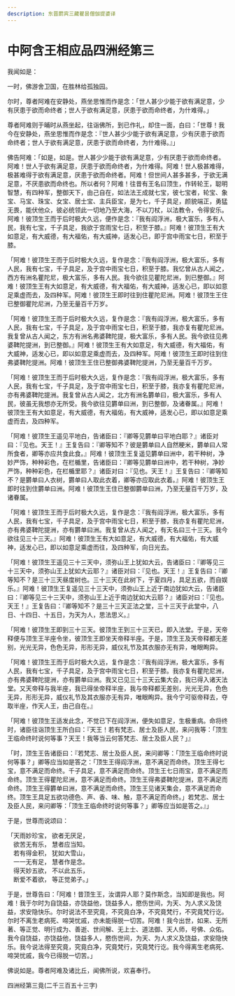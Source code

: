 ```yaml
---
description: 东晋罽宾三藏瞿昙僧伽提婆译
---
```


# 中阿含王相应品四洲经第三

我闻如是：

一时，佛游舍卫国，在胜林给孤独园。

尔时，尊者阿难在安静处，燕坐思惟而作是念：「世人甚少少能于欲有满足意，少有厌患于欲而命终者；世人于欲有满足意，厌患于欲而命终者，为什难得。」

尊者阿难则于晡时从燕坐起，往诣佛所，到已作礼，却住一面，白曰：「世尊！我今在安静处，燕坐思惟而作是念：『世人甚少少能于欲有满足意，少有厌患于欲而命终者；世人于欲有满足意，厌患于欲而命终者，为什难得。』」

佛告阿难：「如是，如是。世人甚少少能于欲有满足意，少有厌患于欲而命终者。阿难！世人于欲有满足意，厌患于欲而命终者，为什难得。阿难！世人极甚难得，极甚难得于欲有满足意，厌患于欲而命终者。阿难！但世间人甚多甚多，于欲无满足意，不厌患欲而命终也。所以者何？阿难！往昔有王名曰顶生，作转轮王，聪明智慧，有四种军，整御天下，由己自在，如法法王成就七宝，彼七宝者，轮宝、象宝、马宝、珠宝、女宝、居士宝、主兵臣宝，是为七，千子具足，颜貌端正，勇猛无畏，能伏他众，彼必统领此一切地乃至大海，不以刀杖，以法教令，令得安乐。阿难！彼顶生王而于后时极大久远，便作是念：『我有阎浮洲，极大富乐，多有人民，我有七宝，千子具足，我欲于宫雨宝七日，积至于膝。』阿难！彼顶生王有大如意足，有大威德，有大福佑，有大威神，适发心已，即于宫中雨宝七日，积至于膝。

「阿难！彼顶生王而于后时极大久远，复作是念：『我有阎浮洲，极大富乐，多有人民，我有七宝，千子具足，及于宫中雨宝七日，积至于膝。我忆曾从古人闻之，西方有洲名瞿陀尼，极大富乐，多有人民。我今欲往见瞿陀尼洲，到已整御。』阿难！彼顶生王有大如意足，有大威德，有大福佑，有大威神，适发心已，即以如意足乘虚而去，及四种军。阿难！彼顶生王即时往到住瞿陀尼洲。阿难！彼顶生王住已整御瞿陀尼洲，乃至无量百千万岁。

「阿难！彼顶生王而于后时极大久远，复作是念：『我有阎浮洲，极大富乐，多有人民，我有七宝，千子具足，及于宫中雨宝七日，积至于膝，我亦复有瞿陀尼洲。我复曾从古人闻之，东方有洲名弗婆鞞陀提，极大富乐，多有人民。我今欲往见弗婆鞞陀提洲，到已整御。』阿难！彼顶生王有大如意足，有大威德，有大福佑，有大威神，适发心已，即以如意足乘虚而去，及四种军。阿难！彼顶生王即时往到住弗婆鞞陀提洲。阿难！彼顶生王住已整御弗婆鞞陀提洲，乃至无量百千万岁。

「阿难！彼顶生王而于后时极大久远，复作是念：『我有阎浮洲，极大富乐，多有人民，我有七宝，千子具足，及于宫中雨宝七日，积至于膝，我亦复有瞿陀尼洲，亦有弗婆鞞陀提洲。我复曾从古人闻之，北方有洲名欝单曰，极大富乐，多有人民，彼虽无我想亦无所受。我今欲往见欝单曰洲，到已整御，及诸眷属。』阿难！彼顶生王有大如意足，有大威德，有大福佑，有大威神，适发心已，即以如意足乘虚而去，及四种军。

「阿难！彼顶生王遥见平地白，告诸臣曰：『卿等见欝单曰平地白耶？』诸臣对曰：『见也。天王！』王复告曰：『卿等知不？彼是欝单曰人自然粳米，欝单曰人常所食者，卿等亦应共食此食。』阿难！彼顶生王复遥见欝单曰洲中，若干种树，净妙严饰，种种彩色，在栏楯里，告诸臣曰：『卿等见欝单曰洲中，若干种树，净妙严饰，种种彩色，在栏楯里耶？』诸臣对曰：『见也。天王！』王复告曰：『卿等知不？是欝单曰人衣树，欝单曰人取此衣着，卿等亦应取此衣着。』阿难！彼顶生王即时往到住欝单曰洲。阿难！彼顶生王住已整御欝单曰洲，乃至无量百千万岁，及诸眷属。

「阿难！彼顶生王而于后时极大久远，复作是念：『我有阎浮洲，极大富乐，多有人民，我有七宝，千子具足，及于宫中雨宝七日，积至于膝，我亦复有瞿陀尼洲，亦有弗婆鞞陀提洲，亦有欝单曰洲。我复曾从古人闻之，有天名曰三十三天。我今欲往见三十三天。』阿难！彼顶生王有大如意足，有大威德，有大福佑，有大威神，适发心已，即以如意足乘虚而往，及四种军，向日光去。

「阿难！彼顶生王遥见三十三天中，须弥山王上犹如大云，告诸臣曰：『卿等见三十三天中，须弥山王上犹如大云耶？』诸臣对曰：『见也。天王！』王复告曰：『卿等知不？是三十三天昼度树也。三十三天在此树下，于夏四月，具足五欲，而自娱乐。』阿难！彼顶生王复遥见三十三天中，须弥山王上近于南边犹如大云，告诸臣曰：『卿等见三十三天中，须弥山王上近于南边犹如大云耶？』诸臣对曰：『见也。天王！』王复告曰：『卿等知不？是三十三天正法之堂，三十三天于此堂中，八日、十四日、十五日，为天为人，思法思义。』

「阿难！彼顶生王即到三十三天。彼顶生王到三十三天已，即入法堂。于是，天帝释便与顶生王半座令坐，彼顶生王即坐天帝释半座。于是，顶生王及天帝释都无差别，光光无异，色色无异，形形无异，威仪礼节及其衣服亦无有异，唯眼眴异。

「阿难！彼顶生王而于后时极大久远，复作是念：『我有阎浮洲，极大富乐，多有人民，我有七宝，千子具足，及于宫中雨宝七日，积至于膝。我亦复有瞿陀尼洲，亦有弗婆鞞陀提洲，亦有欝单曰洲。我又已见三十三天云集大会，我已得入诸天法堂。又天帝释与我半座，我已得坐帝释半座，我与帝释都无差别，光光无异，色色无异，形形无异，威仪礼节及其衣服亦无有异，唯眼眴异。我今宁可驱帝释去，夺取半座，作天人王，由己自在。』

「阿难！彼顶生王适发此念，不觉已下在阎浮洲，便失如意足，生极重病。命将终时，诸臣往诣顶生王所白曰：『天王！若有梵志、居士及臣人民，来问我等：「顶生王临命终时说何等事？天王！我等当云何答梵志、居士及臣人民？」』

「时，顶生王告诸臣曰：『若梵志、居士及臣人民，来问卿等：「顶生王临命终时说何等事？」卿等应当如是答之：「顶生王得阎浮洲，意不满足而命终。顶生王得七宝，意不满足而命终。千子具足，意不满足而命终。顶生王七日雨宝，意不满足而命终。顶生王得瞿陀尼洲，意不满足而命终。顶生王得弗婆鞞陀提洲，意不满足而命终。顶生王得欝单曰洲，意不满足而命终。顶生王见诸天集会，意不满足而命终。顶生王具足五欲功德色、声、香、味、触，意不满足而命终。」若梵志、居士及臣人民，来问卿等：「顶生王临命终时说何等事？」卿等应当如是答之。』」

于是，世尊而说颂曰：

「天雨妙珍宝， 欲者无厌足，\
　欲苦无有乐， 慧者应当知。\
　若有得金积， 犹如大雪山，\
　一一无有足， 慧者作是念。\
　得天妙五欲， 不以此五乐，\
　断爱不着欲， 等正觉弟子。」

于是，世尊告曰：「阿难！昔顶生王，汝谓异人耶？莫作斯念，当知即是我也。阿难！我于尔时为自饶益，亦饶益他，饶益多人，愍伤世间，为天、为人求义及饶益，求安隐快乐。尔时说法不至究竟，不究竟白净，不究竟梵行，不究竟梵行讫。尔时不离生老病死、啼哭忧戚，亦未能得脱一切苦。阿难！我今出世，如来、无所著、等正觉、明行成为、善逝、世间解、无上士、道法御、天人师，号佛、众佑。我今自饶益，亦饶益他，饶益多人，愍伤世间，为天、为人求义及饶益，求安隐快乐。我今说法得至究竟，究竟白净，究竟梵行，究竟梵行讫。我今得离生老病死、啼哭忧戚，我今已得脱一切苦。」

佛说如是。尊者阿难及诸比丘，闻佛所说，欢喜奉行。

四洲经第三竟(二千三百五十三字)
